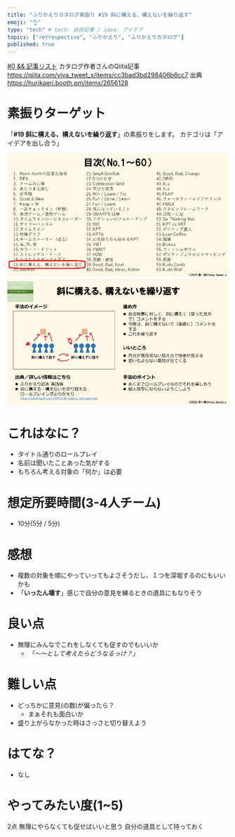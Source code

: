 ```yaml
---
title: "ふりかえりカタログ素振り #19 斜に構える、構えないを繰り返す"
emoji: "👌"
type: "tech" # tech: 技術記事 / idea: アイデア
topics: ["retrospective", "ふりかえり", "ふりかえりカタログ"]
published: true
---
```


[#0 && 記事リスト](/datsuns/articles/retrospective-su-bu-ri-0.md)
カタログ作者さんのQiita記事
https://qiita.com/viva_tweet_x/items/cc3bad3bd298406b6cc7
出典
https://hurikaeri.booth.pm/items/2656128

# 素振りターゲット

「**\#19 斜に構える、構えないを繰り返す**」の素振りをします。
カテゴリは「アイデアを出し合う」

![target](/images/retrospective-su-bu-ri/19-target.png)
![pattern](/images/retrospective-su-bu-ri/19-pattern.png)


# これはなに？

* タイトル通りのロールプレイ
* 名前は聞いたことあった気がする
* もちろん考える対象の「何か」は必要

# 想定所要時間(3-4人チーム)

* 10分(5分 / 5分)

# 感想

* 複数の対象を順にやっていってもよさそうだし、１つを深堀するのにもいいかも
* 「**いったん壊す**」感じで自分の意見を練るときの道具にもなりそう

# 良い点

* 無理にみんなでこれをしなくても促すのでもいいか
   * *「～～として考えたらどうなるっけ？」*

# 難しい点

* どっちかに意見(の数)が偏ったら？
   * まぁそれも面白いか
* 盛り上がらなかった時はさっさと切り替えよう

# はてな？

* なし

# やってみたい度(1~5)

2点
無理にやらなくても促せばいいと思う
自分の道具として持っておく
